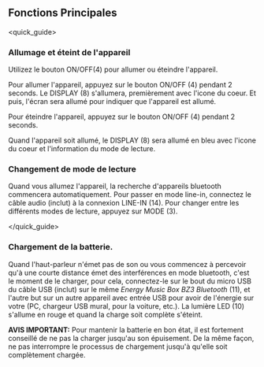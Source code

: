 ## Fonctions Principales
<quick_guide>
### Allumage et éteint de l'appareil

Utilizez le bouton ON/OFF(4) pour allumer ou éteindre l'appareil.

Pour allumer l'appareil, appuyez sur le bouton ON/OFF (4) pendant 2 seconds. Le DISPLAY (8) s'allumera, premièrement avec l'icone du coeur. Et puis, l'écran sera allumé pour indiquer que l'appareil est allumé. 

Pour éteindre l'appareil, appuyez sur le bouton ON/OFF (4) pendant 2 seconds.

Quand l'appareil soit allumé, le DISPLAY (8) sera allumé en bleu avec l'icone du coeur et l'information du mode de lecture.

### Changement de mode de lecture

Quand vous allumez l'appareil, la recherche d'appareils bluetooth commencera automatiquement. Pour passer en mode line-in, connectez le câble audio (inclut) à la connexion LINE-IN (14).  Pour changer entre les différents modes de lecture, appuyez sur MODE (3). 

</quick_guide>

### Chargement de la batterie.

Quand l'haut-parleur n'émet pas de son ou vous commencez à percevoir qu'à une courte distance émet des interférences en mode bluetooth, c'est le moment de le charger, pour cela, connectez-le sur le bout du micro USB du câble USB (inclut) sur le même *Energy Music Box BZ3 Bluetooth* (11), et l'autre but sur un autre appareil avec entrée USB pour avoir de l'énergie sur votre (PC, chargeur USB mural, pour la voiture, etc.). La lumière LED (10) s'allume en rouge et quand la charge soit complète s'éteint.

**AVIS IMPORTANT:** Pour mantenir la batterie en bon état, il est fortement conseillé de ne pas la charger jusqu'au son épuisement. De la même façon, ne pas interrompre le processus de chargement jusqu'à qu'elle soit complètement chargée.
